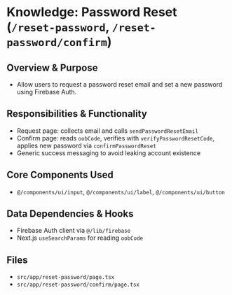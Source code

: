 # Knowledge: Password Reset (`/reset-password`, `/reset-password/confirm`)

## Overview & Purpose
- Allow users to request a password reset email and set a new password using Firebase Auth.

## Responsibilities & Functionality
- Request page: collects email and calls `sendPasswordResetEmail`
- Confirm page: reads `oobCode`, verifies with `verifyPasswordResetCode`, applies new password via `confirmPasswordReset`
- Generic success messaging to avoid leaking account existence

## Core Components Used
- `@/components/ui/input`, `@/components/ui/label`, `@/components/ui/button`

## Data Dependencies & Hooks
- Firebase Auth client via `@/lib/firebase`
- Next.js `useSearchParams` for reading `oobCode`

## Files
- `src/app/reset-password/page.tsx`
- `src/app/reset-password/confirm/page.tsx` 